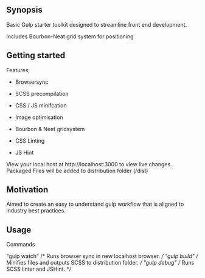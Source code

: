 ## Synopsis

Basic Gulp starter toolkit designed to streamline front end development. 

Includes Bourbon-Neat grid system for positioning

## Getting started 

  Features; 
  
* Browsersync
* SCSS precompilation 
* CSS / JS minifcation
* Image optimisation
* Bourbon & Neet gridsystem

* CSS Linting
* JS Hint 


View your local host at http://localhost:3000 to view live changes. 
Packaged Files will be added to distribution folder (/dist)

## Motivation

Aimed to create an easy to understand gulp workflow that is aligned to industry best practices.


## Usage
Commands

"gulp watch" /* Runs browser sync in new localhost browser. */
"gulp build" /* Minifies files and outputs SCSS to distribution folder. */
"gulp debug" /* Runs SCSS linter and JSHint. */
 